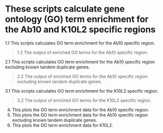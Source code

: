 # These scripts calculate gene ontology (GO) term enrichment for the Ab10 and K10L2 specific regions
1.1 This scripts calculates GO term enrichment for the Ab10 specific region.
   >  1.2 The output of enriched GO terms for the Ab10 specific region.

2.1  This scripts calculates GO term enrichment for the Ab10 specific region excluding known tandem duplicate genes.
   >  2.2 The output of enriched GO terms for the Ab10 specific region excluding known tandem duplicate genes.

3.1  This scripts calculates GO term enrichment for the K10L2 specific region.
   >  3.2 The output of enriched GO terms for the K10L2 specific region.
    
4. This plots the GO term enrichment data for the Ab10 specific region.
5. This plots the GO term enrichment data for the Ab10 specific region excluding known tandem duplicate genes.
6. This plots the GO term enrichment data for K10L2.

